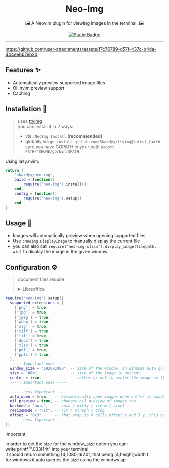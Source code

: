 <h1 align="center">Neo-Img</h1>  
<p align="center">🖼️ A Neovim plugin for viewing images in the terminal. 🖼️</p> 
<div align="center">
    
[![Static Badge](https://img.shields.io/badge/neovim-3CA628?logo=neovim&logoColor=3CA628&label=built%20for&labelColor=15161b)](https://neovim.io)
</div>

---
https://github.com/user-attachments/assets/f7c76789-d57f-437c-b4da-444eebb7eb20

## Features ✨  
- Automatically preview supported image files
- Oil.nvim preview support
- Caching

## Installation 🚀  

> uses [ttyimg](https://github.com/Skardyy/ttyimg)  
> you can install it in 2 ways:  
> * via `:NeoImg Install` **(recommended)**
> * globally via `go install github.com/Skardyy/ttyimg@latest`, make sure you have GOPATH in your path `export PATH="$HOME/go/bin:$PATH`

Using lazy.nvim:
```lua
return {
    'skardyy/neo-img',
    build = function()
        require("neo-img").install()
    end,
    config = function()
        require('neo-img').setup()
    end
}
```

## Usage 💼  
- Images will automatically preview when opening supported files  
- Use `:NeoImg DisplayImage` to manually display the current file  
- you can also call `require("neo-img.utils").display_image(filepath, win)` to display the image in the given window  

## Configuration ⚙️  
> document files require 
><details>
>  <summary>Libreoffice</summary>
> 
>  ```txt
>    make sure its installed and in your path  
>    * window: its called soffice and should be in C:\Program Files\LibreOffice\program 
>    * linux: should be in the path automatically
>  ```
> </details>
```lua
require('neo-img').setup({
  supported_extensions = {
    ['png'] = true,
    ['jpg'] = true,
    ['jpeg'] = true,
    ['webp'] = true,
    ['svg'] = true,
    ['tiff'] = true,
    ['tif'] = true,
    ['docx'] = true,
    ['xlsx'] = true,
    ['pdf'] = true,
    ['pptx'] = true,
  },
  ----- Important ones -----
  window_size = "1920x1080", -- size of the window. in windows auto queries using windows api, linux in the TODO. see below how to get the size of window in linux
  size = "80%",              -- size of the image in percent
  center = true,             -- rather or not to center the image in the window
  ----- Important ones -----

  ----- Less Important -----
  auto_open = true,   -- Automatically open images when buffer is loaded
  oil_preview = true, -- changes oil preview of images too
  backend = "auto",   -- auto / kitty / iterm / sixel
  resizeMode = "Fit", -- Fit / Strech / Crop
  offset = "0x3"      -- that exmp is 0 cells offset x and 3 y. this options is irrelevant when centered
  ----- Less Important -----
})
```  

> [!Important]
> in order to get the size for the window_size option you can:  
> write printf "\033[14t" into your terminal  
> it should return something [4;1080;1920t, that being [4;height;width t  
> for windows it auto queries the size using the winodws api

